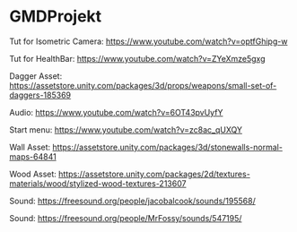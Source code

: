 # GMDProjekt
 
Tut for Isometric Camera: https://www.youtube.com/watch?v=optfGhipg-w 

Tut for HealthBar: https://www.youtube.com/watch?v=ZYeXmze5gxg


Dagger Asset: https://assetstore.unity.com/packages/3d/props/weapons/small-set-of-daggers-185369

Audio: https://www.youtube.com/watch?v=6OT43pvUyfY

Start menu: https://www.youtube.com/watch?v=zc8ac_qUXQY

Wall Asset: https://assetstore.unity.com/packages/3d/stonewalls-normal-maps-64841

Wood Asset: https://assetstore.unity.com/packages/2d/textures-materials/wood/stylized-wood-textures-213607

Sound: https://freesound.org/people/jacobalcook/sounds/195568/

Sound: https://freesound.org/people/MrFossy/sounds/547195/

